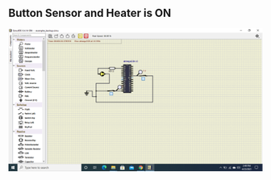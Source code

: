 ## Button Sensor and Heater is ON
![](https://github.com/HarshDubey265091/EmbeddedActivity/blob/main/simulation/Screenshot%20(3).png)
